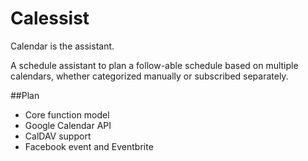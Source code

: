 Calessist
=======

Calendar is the assistant.

A schedule assistant to plan a follow-able schedule based on multiple calendars, whether categorized manually or subscribed separately.

##Plan

- Core function model
- Google Calendar API
- CalDAV support
- Facebook event and Eventbrite
